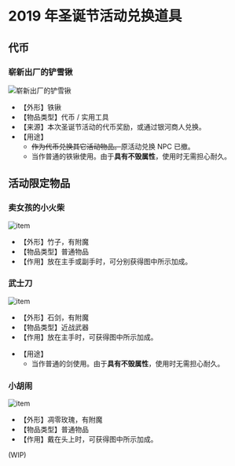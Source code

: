 # 2019 年圣诞节活动兑换道具

## 代币

### 崭新出厂的铲雪锹

![崭新出厂的铲雪锹](../../../assets/images/items/activity-exclusive/2019-xmas/崭新出厂的铲雪锹.png)

* 【外形】铁锹
* 【物品类型】代币 / 实用工具
* 【来源】本次圣诞节活动的代币奖励，或通过银河商人兑换。
* 【用途】
  * ~~作为代币兑换其它活动物品。~~原活动兑换 NPC 已撤。
  * 当作普通的铁锹使用。由于**具有不毁属性**，使用时无需担心耐久。

## 活动限定物品

### 卖女孩的小火柴
![item](../../../assets/images/items/activity-exclusive/2019-xmas/卖女孩的小火柴.png)
- 【外形】竹子，有附魔
- 【物品类型】普通物品
- 【作用】放在主手或副手时，可分别获得图中所示加成。

### 武士刀
![item](../../../assets/images/items/activity-exclusive/2019-xmas/武士刀.png)
- 【外形】石剑，有附魔
- 【物品类型】近战武器
- 【作用】放在主手时，可获得图中所示加成。
* 【用途】
  * 当作普通的剑使用。由于**具有不毁属性**，使用时无需担心耐久。

### 小胡闹
![item](../../../assets/images/items/activity-exclusive/2019-xmas/小胡闹.png)
- 【外形】凋零玫瑰，有附魔
- 【物品类型】普通物品
- 【作用】戴在头上时，可获得图中所示加成。

(WIP)
